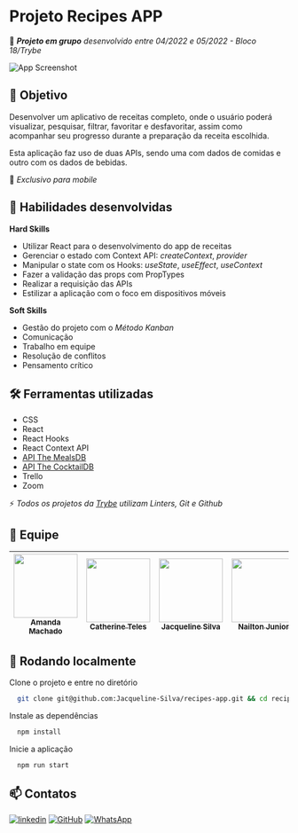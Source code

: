 # Projeto Recipes APP

:rocket: ***Projeto em grupo** desenvolvido entre 04/2022 e 05/2022 - Bloco 18/Trybe*

![App Screenshot](./src/images/recipes-app.gif)

## :dart: Objetivo

Desenvolver um aplicativo de receitas completo, onde o usuário poderá visualizar, pesquisar, filtrar, favoritar e desfavoritar, assim como acompanhar seu progresso durante a preparação da receita escolhida.

Esta aplicação faz uso de duas APIs, sendo uma com dados de comidas e outro com os dados de bebidas.

:iphone: *Exclusivo para mobile*

## :brain: Habilidades desenvolvidas

**Hard Skills**

- Utilizar React para o desenvolvimento do app de receitas
- Gerenciar o estado com Context API: *createContext*, *provider*
- Manipular o state com os Hooks: *useState*, *useEffect*, *useContext*
- Fazer a validação das props com PropTypes
- Realizar a requisição das APIs
- Estilizar a aplicação com o foco em dispositivos móveis

**Soft Skills**

- Gestão do projeto com o *Método Kanban*
- Comunicação
- Trabalho em equipe
- Resolução de conflitos
- Pensamento crítico

## :hammer_and_wrench: Ferramentas utilizadas

- CSS
- React
- React Hooks
- React Context API
- [API The MealsDB](https://www.themealdb.com/api.php)
- [API The CocktailDB](https://www.thecocktaildb.com/api.php)
- Trello
- Zoom

:zap: *Todos os projetos da [Trybe](https://www.betrybe.com/?utm_medium=cpc&utm_source=google&utm_campaign=Brand&utm_content=ad03_din_h&gclid=Cj0KCQjw852XBhC6ARIsAJsFPN0TgLB25i-0iaTXpXGAYC5i-3mDoTto4laUGYI5XZFJpSlNbrojLuUaAs6cEALw_wcB) utilizam Linters, Git e Github*

## :rocket: Equipe

| [<img src="https://avatars.githubusercontent.com/u/93673362?s=100&v=4" width=115 > <br> <sub> Amanda Machado </sub>](https://github.com/mandioquynha) | [<img src="https://avatars.githubusercontent.com/u/94481237?s=100&v=4" width=115 ><br> <sub> Catherine Teles </sub>](https://github.com/catherineteles) | [<img src="https://avatars.githubusercontent.com/u/93751728?v=4" width=115 ><br> <sub> Jacqueline Silva </sub>](https://github.com/Jacqueline-Silva) | [<img src="https://avatars.githubusercontent.com/u/51039019?s=100&v=4" width=115 ><br> <sub> Nailton Junior </sub>](https://github.com/Naillton) | [<img src="https://avatars.githubusercontent.com/u/20843662?s=100&v=4" width=115 ><br> <sub> Thiago Corrêa </sub>](https://github.com/tcorrea) |
| :---: | :---: | :---: | :---: | :---: |

## :pushpin: Rodando localmente

Clone o projeto e entre no diretório

```bash
  git clone git@github.com:Jacqueline-Silva/recipes-app.git && cd recipes-app
```

Instale as dependências

```bash
  npm install
```

Inicie a aplicação

```bash
  npm run start
```

## :mailbox: Contatos

[![linkedin](https://img.shields.io/badge/linkedin-0A66C2?style=for-the-badge&logo=linkedin&logoColor=white)](https://www.linkedin.com/in/jacqueline-sxds/)
[![GitHub](https://img.shields.io/badge/GitHub-100000?style=for-the-badge&logo=github&logoColor=white)](https://github.com/Jacqueline-Silva)
[![WhatsApp](https://img.shields.io/badge/WhatsApp-25D366?style=for-the-badge&logo=whatsapp&logoColor=white)](http://wa.me/5511946162157)
